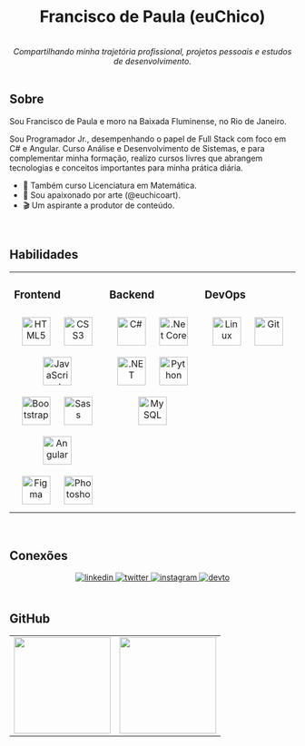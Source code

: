   <div align="center">
  <h1> Francisco de Paula (euChico) </h1>
  <br/>
  <i>Compartilhando minha trajetória profissional, projetos pessoais e estudos de desenvolvimento.</i>
</div>

<br/>

## Sobre
Sou Francisco de Paula e moro na Baixada Fluminense, no Rio de Janeiro.

Sou Programador Jr., desempenhando o papel de Full Stack com foco em C# e Angular. Curso Análise e Desenvolvimento de Sistemas, e para complementar minha formação, realizo cursos livres que abrangem tecnologias e conceitos importantes para minha prática diária.   

- 📐 Também curso Licenciatura em Matemática.
- 🎨 Sou apaixonado por arte (@euchicoart).
- 🎬 Um aspirante a produtor de conteúdo.

<br/>

## Habilidades

<div align="center">
<table>
<tr>
<td valign="top" width="33%">

### Frontend
<div align="center">
<a href="https://en.wikipedia.org/wiki/HTML5" target="_blank"><img style="margin: 10px" src="https://profilinator.rishav.dev/skills-assets/html5-original-wordmark.svg" alt="HTML5" height="50" /></a>
<a href="https://www.w3schools.com/css/" target="_blank"><img style="margin: 10px" src="https://profilinator.rishav.dev/skills-assets/css3-original-wordmark.svg" alt="CSS3" height="50" /></a>
<a href="https://www.javascript.com/" target="_blank"><img style="margin: 10px" src="https://profilinator.rishav.dev/skills-assets/javascript-original.svg" alt="JavaScript" height="50" /></a>
<br/>
<a href="https://getbootstrap.com/docs/3.4/javascript/" target="_blank"><img style="margin: 10px" src="https://profilinator.rishav.dev/skills-assets/bootstrap-plain.svg" alt="Bootstrap" height="50" /></a>
<a href="https://sass-lang.com/" target="_blank"><img style="margin: 10px" src="https://profilinator.rishav.dev/skills-assets/sass-original.svg" alt="Sass" height="50" /></a>
<a href="https://angular.io/" target="_blank"><img style="margin: 10px" src="https://profilinator.rishav.dev/skills-assets/angularjs-original.svg" alt="Angular" height="50" /></a>
<br/>
<a href="https://www.figma.com/" target="_blank"><img style="margin: 10px" src="https://profilinator.rishav.dev/skills-assets/figma-icon.svg" alt="Figma" height="50" /></a>  
<a href="https://www.adobe.com/in/products/photoshop.html" target="_blank"><img style="margin: 10px" src="https://profilinator.rishav.dev/skills-assets/photoshop-plain.svg" alt="Photoshop" height="50" /></a>  
</div>

</td>
<td valign="top" width="33%">

### Backend  
<div align="center">  
<a href="https://docs.microsoft.com/en-us/dotnet/csharp/" target="_blank"><img style="margin: 10px" src="https://profilinator.rishav.dev/skills-assets/csharp-original.svg" alt="C#" height="50" /></a>  
<a href="https://dotnet.microsoft.com/download" target="_blank"><img style="margin: 10px" src="https://profilinator.rishav.dev/skills-assets/dotnetcore.png" alt=".Net Core" height="50" /></a>  
<a href="https://dotnet.microsoft.com/download/dotnet-framework" target="_blank"><img style="margin: 10px" src="https://profilinator.rishav.dev/skills-assets/dot-net-original-wordmark.svg" alt=".NET" height="50" /></a>  
<a href="https://www.python.org/" target="_blank"><img style="margin: 10px" src="https://profilinator.rishav.dev/skills-assets/python-original.svg" alt="Python" height="50" /></a>  
<a href="https://www.mysql.com/" target="_blank"><img style="margin: 10px" src="https://profilinator.rishav.dev/skills-assets/mysql-original-wordmark.svg" alt="MySQL" height="50" /></a>  
</div>

</td>
<td valign="top" width="33%">

### DevOps  
<div align="center">  
<a href="https://www.linux.org/" target="_blank"><img style="margin: 10px" src="https://profilinator.rishav.dev/skills-assets/linux-original.svg" alt="Linux" height="50" /></a>  
<a href="https://github.com/" target="_blank"><img style="margin: 10px" src="https://profilinator.rishav.dev/skills-assets/git-scm-icon.svg" alt="Git" height="50" /></a>  
</div>

</td></tr></table>  
</div>

<br/>

## Conexões
<div align="center">
<a href="https://linkedin.com/in/euchico" target="_blank">
<img src=https://img.shields.io/badge/linkedin-%231E77B5.svg?&style=for-the-badge&logo=linkedin&logoColor=white&color=black alt=linkedin style="margin-bottom: 5px;" />
</a>
<a href="https://twitter.com/euchicodev" target="_blank">
<img src=https://img.shields.io/badge/twitter-%2300acee.svg?&style=for-the-badge&logo=twitter&logoColor=white&color=black alt=twitter style="margin-bottom: 5px;" />
</a>
<a href="https://instagram.com/euchicodev" target="_blank">
<img src=https://img.shields.io/badge/instagram-%23000000.svg?&style=for-the-badge&logo=instagram&logoColor=white&color=black alt=instagram style="margin-bottom: 5px;" />
</a>
<a href="https://dev.to/euchicodev" target="_blank">
<img src=https://img.shields.io/badge/dev.to-%2308090A.svg?&style=for-the-badge&logo=dev.to&logoColor=white&color=black alt=devto style="margin-bottom: 5px;" />
</a>  
</div>  

<br/>  

## GitHub  
<div align="center">
  <a href="https://github.com/euchico">
    <div>
      <table style="margin: 0 auto;" align="center">
        <tr>
          <td>
            <img height="170px" src="https://github-readme-streak-stats.herokuapp.com/?user=euchico&theme=dark&hide_border=false"/>
          </td>
          <td>
            <img height="170px" src="https://github-readme-stats.vercel.app/api/top-langs/?username=euchico&layout=compact&theme=dark&count_private=true"/>
          </td>
        </tr>
      </table>
    </div>
  </a>
</div>
<br />

